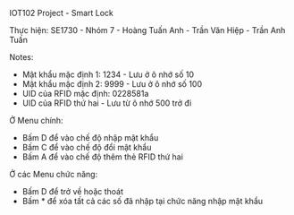 IOT102 Project - Smart Lock

Thực hiện: SE1730 - Nhóm 7
     - Hoàng Tuấn Anh
     - Trần Văn Hiệp
     - Trần Anh Tuấn
        
Notes:
  - Mật khẩu mặc định 1: 1234 - Lưu ở ô nhớ số 10
  - Mật khẩu mặc định 2: 9999 - Lưu ở ô nhớ số 100
  - UID của RFID mặc định: 0228581a
  - UID của RFID thứ hai - Lưu từ ô nhớ 500 trở đi

Ở Menu chính:
  - Bấm D để vào chế độ nhập mật khẩu
  - Bấm C để vào chế độ đổi mật khẩu
  - Bấm A để vào chế độ thêm thẻ RFID thứ hai

Ở các Menu chức năng:
  - Bấm D để trở về hoặc thoát
  - Bấm * để xóa tất cả các số đã nhập tại chức năng nhập mật khẩu
